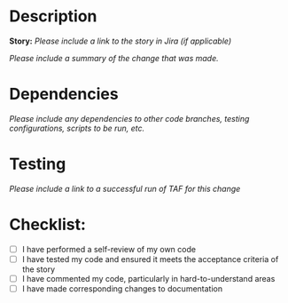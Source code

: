 # Description
**Story:** _Please include a link to the story in Jira (if applicable)_

_Please include a summary of the change that was made._


# Dependencies
_Please include any dependencies to other code branches, testing configurations, scripts to be run, etc._


# Testing
_Please include a link to a successful run of TAF for this change_


# Checklist:

- [ ] I have performed a self-review of my own code
- [ ] I have tested my code and ensured it meets the acceptance criteria of the story
- [ ] I have commented my code, particularly in hard-to-understand areas
- [ ] I have made corresponding changes to documentation
